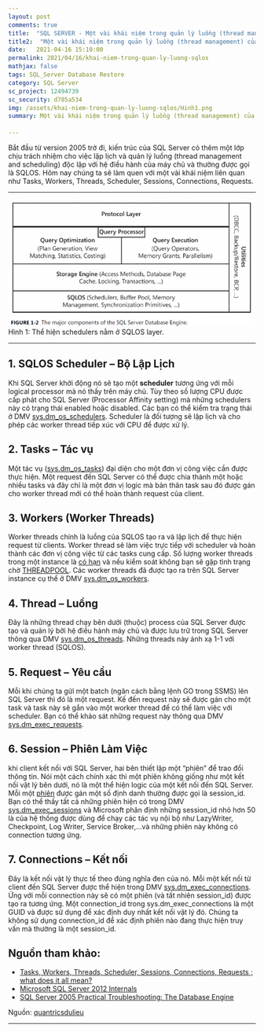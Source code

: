 ```yaml
---
layout: post
comments: true
title:  "SQL SERVER - Một vài khái niệm trong quản lý luồng (thread management) của SQLOS"
title2:  "Một vài khái niệm trong quản lý luồng (thread management) của SQLOS"
date:   2021-04-16 15:10:00
permalink: 2021/04/16/khai-niem-trong-quan-ly-luong-sqlos
mathjax: false
tags: SQL_Server Database Restore
category: SQL Server
sc_project: 12494739
sc_security: d785a534
img: /assets/khai-niem-trong-quan-ly-luong-sqlos/Hinh1.png
summary: Một vài khái niệm trong quản lý luồng (thread management) của SQLOS

---
```


Bắt đầu từ version 2005 trở đi, kiến trúc của SQL Server có thêm một lớp chịu trách nhiệm cho việc lập lịch và quản lý luồng (thread management and scheduling) độc lập với hệ điều hành của máy chủ và thường được gọi là SQLOS. Hôm nay chúng ta sẽ làm quen với một vài khái niệm liên quan như Tasks, Workers, Threads, Scheduler, Sessions, Connections, Requests.
<hr>
<div class="imgcap">
<div >
    <img src="/assets/khai-niem-trong-quan-ly-luong-sqlos/Hinh1.png" width = "800">
</div>
<div class="thecap">Hình 1: Thể hiện schedulers nằm ở SQLOS layer.</div>
</div>
<hr>

## **1. SQLOS Scheduler – Bộ Lập Lịch**

Khi SQL Server khởi động nó sẽ tạo một **scheduler** tương ứng với mỗi logical processor mà nó thấy trên máy chủ. Tùy theo số lượng CPU được cấp phát cho SQL Server (Processor Affinity setting) mà những schedulers này có trạng thái enabled hoặc disabled. Các bạn có thể kiểm tra trạng thái ở DMV [sys.dm_os_schedulers](https://docs.microsoft.com/en-us/sql/relational-databases/system-dynamic-management-views/sys-dm-os-schedulers-transact-sql?view=sql-server-ver15). Scheduler là đối tượng sẽ lập lịch và cho phép các worker thread tiếp xúc với CPU để được xử lý.

## **2. Tasks – Tác vụ**

Một tác vụ ([sys.dm_os_tasks](https://docs.microsoft.com/en-us/sql/relational-databases/system-dynamic-management-views/sys-dm-os-tasks-transact-sql?view=sql-server-ver15)) đại diện cho một đơn vị công việc cần được thực hiện. Một request đến SQL Server có thể được chia thành một hoặc nhiều tasks và đây chỉ là một đơn vị logic mà bản thân task sau đó được gán cho worker thread mới có thể hoàn thành request của client.

## **3. Workers (Worker Threads)**

Worker threads chính là luồng của SQLOS tạo ra và lập lịch để thực hiện request từ clients. Worker thread sẽ làm việc trực tiếp với scheduler và hoàn thành các đơn vị công việc từ các tasks cung cấp. Số lượng worker threads trong một instance là [có hạn](https://docs.microsoft.com/en-us/sql/database-engine/configure-windows/configure-the-max-worker-threads-server-configuration-option?view=sql-server-ver15) và nếu kiểm soát không bạn sẽ gặp tình trạng chờ [THREADPOOL](https://www.sqlskills.com/help/waits/threadpool/). Các worker threads đã được tạo ra trên SQL Server instance cụ thể ở DMV [sys.dm_os_workers](https://docs.microsoft.com/en-us/sql/relational-databases/system-dynamic-management-views/sys-dm-os-workers-transact-sql?view=sql-server-ver15).

## **4. Thread – Luồng**

Đây là những thread chạy bên dưới (thuộc) process của SQL Server được tạo và quản lý bởi hệ điều hành máy chủ và được lưu trữ trong SQL Server thông qua DMV [sys.dm_os_threads](https://docs.microsoft.com/en-us/sql/relational-databases/system-dynamic-management-views/sys-dm-os-threads-transact-sql?view=sql-server-ver15). Những threads này ánh xạ 1-1 với worker thread (SQLOS).

## **5. Request – Yêu cầu**

Mỗi khi chúng ta gửi một batch (ngăn cách bằng lệnh GO trong SSMS) lên SQL Server thì đó là một request. Kế đến request này sẽ được gán cho một task và task này sẽ gắn vào một worker thread để có thể làm việc với scheduler. Bạn có thể khảo sát những request này thông qua DMV [sys.dm_exec_requests](https://docs.microsoft.com/en-us/sql/relational-databases/system-dynamic-management-views/sys-dm-exec-requests-transact-sql?view=sql-server-ver15).

## **6. Session – Phiên Làm Việc**

khi client kết nối với SQL Server, hai bên thiết lập một “phiên” để trao đổi thông tin. Nói một cách chính xác thì một phiên không giống như một kết nối vật lý bên dưới, nó là một thể hiện logic của một kết nối đến SQL Server. Mỗi một [phiên](/2021/03/12/SQL-Server-Activity-Monitor-p2) được gán một số định danh thường được gọi là session_id. Bạn có thể thấy tất cả những phiên hiện có trong DMV [sys.dm_exec_sessions](https://docs.microsoft.com/en-us/sql/relational-databases/system-dynamic-management-views/sys-dm-exec-sessions-transact-sql?view=sql-server-ver15) và Microsoft phân định những session_id nhỏ hơn 50 là của hệ thống được dùng để chạy các tác vụ nội bộ như LazyWriter, Checkpoint, Log Writer, Service Broker,…và những phiên này không có connection tương ứng.

## **7. Connections – Kết nối**

Đây là kết nối vật lý thực tế theo đúng nghĩa đen của nó. Mỗi một kết nối từ client đến SQL Server được thể hiện trong DMV [sys.dm_exec_connections](https://docs.microsoft.com/en-us/sql/relational-databases/system-dynamic-management-views/sys-dm-exec-connections-transact-sql?view=sql-server-ver15). Ứng với mỗi connection này sẽ có một phiên (và tất nhiên session_id) được tạo ra tương ứng. Một connection_id trong sys.dm_exec_connections là một GUID và được sử dụng để xác định duy nhất kết nối vật lý đó. Chúng ta không sử dụng connection_id để xác định phiên nào đang thực hiện truy vấn mà thường là một session_id.

## **Nguồn tham khảo:**

- [Tasks, Workers, Threads, Scheduler, Sessions, Connections, Requests ; what does it all mean?](https://techcommunity.microsoft.com/t5/sql-server-support/tasks-workers-threads-scheduler-sessions-connections-requests/ba-p/333990)
- [Microsoft SQL Server 2012 Internals](https://www.microsoftpressstore.com/store/microsoft-sql-server-2012-internals-9780735658561)
- [SQL Server 2005 Practical Troubleshooting: The Database Engine](https://www.amazon.com/SQL-Server-2005-Practical-Troubleshooting/dp/0321447743)

Nguồn: [quantricsdulieu](https://quantricsdulieu.com/2021/04/09/mot-vai-khai-niem-trong-quan-ly-luong-thread-management-sqlos/)

---

